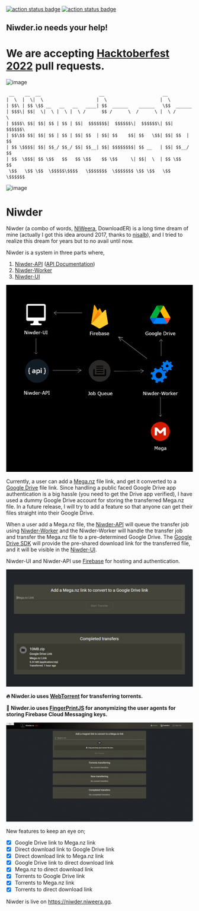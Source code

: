[![action status badge](https://github.com/Niweera/niwder/actions/workflows/firebase-hosting-merge.yml/badge.svg)](https://github.com/Niweera/niwder/actions)
[![action status badge](https://github.com/Niweera/niwder/actions/workflows/codeql-analysis.yml/badge.svg)](https://github.com/Niweera/niwder/actions)

## Niwder.io needs your help!
# We are accepting [Hacktoberfest 2022](https://hacktoberfest.com/) pull requests.

![image](https://user-images.githubusercontent.com/25348766/193465823-74d56110-1774-4cc8-97cf-e5c109ee9d15.png)


```
 __    __  __                      __                      __           
|  \  |  \|  \                    |  \                    |  \          
| $$\ | $$ \$$ __   __   __   ____| $$  ______    ______   \$$  ______  
| $$$\| $$|  \|  \ |  \ |  \ /      $$ /      \  /      \ |  \ /      \
| $$$$\ $$| $$| $$ | $$ | $$|  $$$$$$$|  $$$$$$\|  $$$$$$\| $$|  $$$$$$\
| $$\$$ $$| $$| $$ | $$ | $$| $$  | $$| $$    $$| $$   \$$| $$| $$  | $$
| $$ \$$$$| $$| $$_/ $$_/ $$| $$__| $$| $$$$$$$$| $$ __   | $$| $$__/ $$
| $$  \$$$| $$ \$$   $$   $$ \$$    $$ \$$     \| $$|  \  | $$ \$$    $$
 \$$   \$$ \$$  \$$$$$\$$$$   \$$$$$$$  \$$$$$$$ \$$ \$$   \$$  \$$$$$$
```

![image](animated.gif)

# Niwder

Niwder (a combo of words, [NIWeera](https://github.com/Niweera), DownloadER) is a long time dream of mine (actually I
got this idea around 2017, thanks to [nisalb](https://github.com/nisalb)), and I tried to realize this dream for years
but to no avail until now.

Niwder is a system in three parts where,

1. [Niwder-API](https://github.com/Niweera/niwder-api) ([API Documentation](https://niwder-api.niweera.gq/api/docs))
2. [Niwder-Worker](https://github.com/Niweera/niwder-api/tree/main/src/worker)
3. [Niwder-UI](https://github.com/Niweera/niwder)

![image](src/helpers/system.jpg)

Currently, a user can add a [Mega.nz](https://mega.nz) file link, and get it converted to
a [Google Drive](https://drive.google.com) file link. Since handling a public faced Google Drive app authentication is a
big hassle (you need to get the Drive app verified), I have used a dummy Google Drive account for storing the
transferred Mega.nz file. In a future release, I will try to add a feature so that anyone can get their files straight
into their Google Drive.

When a user add a Mega.nz file, the [Niwder-API](https://github.com/Niweera/niwder-api) will queue the transfer job
using [Niwder-Worker](https://github.com/Niweera/niwder-api/tree/main/src/worker) and the Niwder-Worker will handle the
transfer job and transfer the Mega.nz file to a pre-determined Google Drive.
The [Google Drive SDK](https://developers.google.com/drive) will provide the pre-shared download link for the
transferred file, and it will be visible in the [Niwder-UI](https://github.com/Niweera/niwder).

Niwder-UI and Niwder-API use [Firebase](https://firebase.google.com/) for hosting and authentication.

![image](src/helpers/ui.jpg)

__🔥 Niwder.io uses [WebTorrent](https://github.com/webtorrent/webtorrent) for transferring torrents.__

__🍭 Niwder.io uses [FingerPrintJS](https://fingerprintjs.com) for anonymizing the user agents for storing Firebase
Cloud Messaging keys.__

![image](src/helpers/torrents-download-demo.gif)

New features to keep an eye on;

- [x] Google Drive link to Mega.nz link
- [x] Direct download link to Google Drive link
- [x] Direct download link to Mega.nz link
- [x] Google Drive link to direct download link
- [x] Mega.nz to direct download link
- [x] Torrents to Google Drive link
- [x] Torrents to Mega.nz link
- [x] Torrents to direct download link

Niwder is live on https://niwder.niweera.gq.
